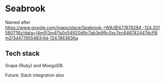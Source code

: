 # Seabrook

Named after
https://www.google.com/maps/place/Seabrook,+WA/@47.1978284,-124.2015807,16z/data=!4m5!3m4!1s0x54920d9c7ab3e9fb:0xc7ec646742447dcf!8m2!3d47.1955483!4d-124.1963636a

## Tech stack
Grape (Ruby) and MongoDB.

Future: Slack integration also
